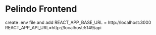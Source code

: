 # Pelindo Frontend

create .env file and add
REACT_APP_BASE_URL = http://localhost:3000
REACT_APP_API_URL=http://localhost:5149/api
